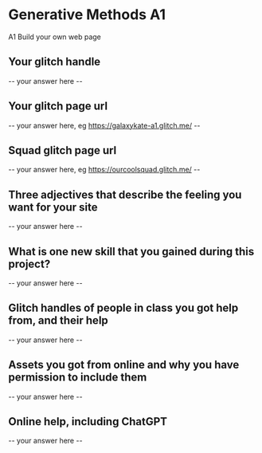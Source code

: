 # Generative Methods A1



A1
Build your own web page

## Your glitch handle
-- your answer here --

## Your glitch page url
-- your answer here, eg https://galaxykate-a1.glitch.me/ --

## Squad glitch page url
-- your answer here, eg https://ourcoolsquad.glitch.me/ --

## Three adjectives that describe the feeling you want for your site
-- your answer here --

## What is one new skill that you gained during this project?
-- your answer here --

## Glitch handles of people in class you got help from, and their help
-- your answer here --

## Assets you got from online and why you have permission to include them
-- your answer here --

## Online help, including ChatGPT
-- your answer here --
